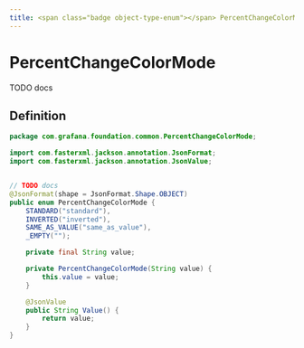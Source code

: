 ```yaml
---
title: <span class="badge object-type-enum"></span> PercentChangeColorMode
---
```

# <span class="badge object-type-enum"></span> PercentChangeColorMode

TODO docs

## Definition

```java
package com.grafana.foundation.common.PercentChangeColorMode;

import com.fasterxml.jackson.annotation.JsonFormat;
import com.fasterxml.jackson.annotation.JsonValue;


// TODO docs
@JsonFormat(shape = JsonFormat.Shape.OBJECT)
public enum PercentChangeColorMode {
    STANDARD("standard"),
    INVERTED("inverted"),
    SAME_AS_VALUE("same_as_value"),
    _EMPTY("");

    private final String value;

    private PercentChangeColorMode(String value) {
        this.value = value;
    }

    @JsonValue
    public String Value() {
        return value;
    }
}

```
